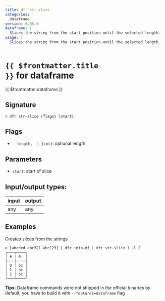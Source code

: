 ```yaml
---
title: dfr str-slice
categories: |
  dataframe
version: 0.85.0
dataframe: |
  Slices the string from the start position until the selected length.
usage: |
  Slices the string from the start position until the selected length.
---
```

<!-- This file is automatically generated. Please edit the command in https://github.com/nushell/nushell instead. -->

# <code>{{ $frontmatter.title }}</code> for dataframe

<div class='command-title'>{{ $frontmatter.dataframe }}</div>

## Signature

```> dfr str-slice {flags} (start)```

## Flags

 -  `--length, -l {int}`: optional length

## Parameters

 -  `start`: start of slice


## Input/output types:

| input | output |
| ----- | ------ |
| any   | any    |

## Examples

Creates slices from the strings
```nu
> [abcded abc321 abc123] | dfr into-df | dfr str-slice 1 -l 2
╭───┬────╮
│ # │ 0  │
├───┼────┤
│ 0 │ bc │
│ 1 │ bc │
│ 2 │ bc │
╰───┴────╯

```


**Tips:** Dataframe commands were not shipped in the official binaries by default, you have to build it with `--features=dataframe` flag